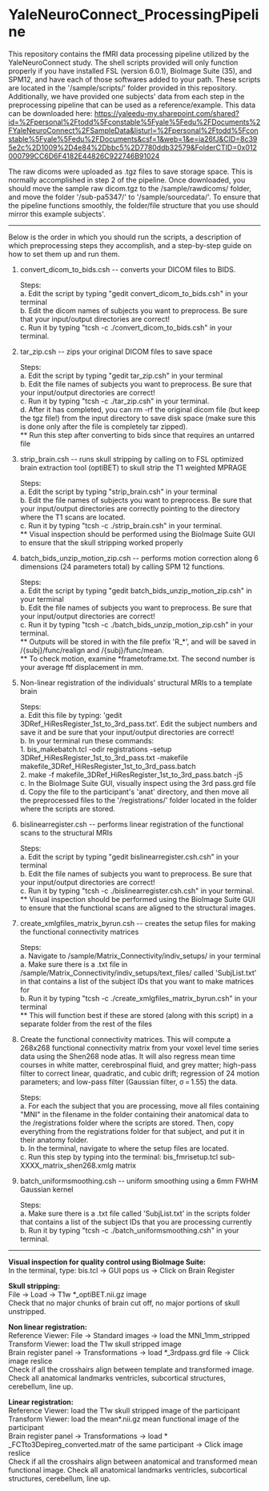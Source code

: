 # YaleNeuroConnect_ProcessingPipeline

This repository contains the fMRI data processing pipeline utilized by the YaleNeuroConnect study. The shell scripts provided will only function properly if you have installed FSL (version 6.0.1), BioImage Suite (35), and SPM12, and have each of those softwares added to your path. These scripts are located in the '/sample/scripts/' folder provided in this repository. Additionally, we have provided one subjects' data from each step in the preprocessing pipeline that can be used as a reference/example. This data can be downloaded here: https://yaleedu-my.sharepoint.com/shared?id=%2Fpersonal%2Ftodd%5Fconstable%5Fyale%5Fedu%2FDocuments%2FYaleNeuroConnect%2FSampleData&listurl=%2Fpersonal%2Ftodd%5Fconstable%5Fyale%5Fedu%2FDocuments&csf=1&web=1&e=ia26fJ&CID=8c395e2c%2D1009%2D4e84%2Dbbc5%2D7780ddb32579&FolderCTID=0x012000799CC6D6F4182E44826C922746B91024

The raw dicoms were uploaded as .tgz files to save storage space. This is normally accomplished in step 2 of the pipeline. Once downloaded, you should move the sample raw dicom.tgz to the /sample/rawdicoms/ folder, and move the folder '/sub-pa5347/' to '/sample/sourcedata/'. To ensure that the pipeline functions smoothly, the folder/file structure that you use should mirror this example subjects'.  

------------------------------------------------------------------------------------------------------------------------------------------------------------------------------

Below is the order in which you should run the scripts, a description of which preprocessing steps they accomplish, and a step-by-step guide on how to set them up and run them. 
1. convert_dicom_to_bids.csh -- converts your DICOM files to BIDS.  
  
   Steps:  
       a. Edit the script by typing "gedit convert_dicom_to_bids.csh" in your terminal  
       b. Edit the dicom names of subjects you want to preprocess. Be sure that your input/output directories are correct!  
       c. Run it by typing "tcsh -c ./convert_dicom_to_bids.csh" in your terminal.
  

2. tar_zip.csh -- zips your original DICOM files to save space
  
   Steps:  
       a. Edit the script by typing "gedit tar_zip.csh" in your terminal  
       b. Edit the file names of subjects you want to preprocess. Be sure that your input/output directories are correct!  
       c. Run it by typing "tcsh -c ./tar_zip.csh" in your terminal.  
       d. After it has completed, you can rm -rf the original dicom file (but keep the tgz file!) from the input directory to save disk space (make sure this is done only after the file is completely tar zipped).  
       ** Run this step after converting to bids since that requires an untarred file  

3. strip_brain.csh -- runs skull stripping by calling on to FSL optimized brain extraction tool (optiBET) to skull strip the T1 weighted MPRAGE
  
   Steps:  
       a. Edit the script by typing "strip_brain.csh" in your terminal  
       b. Edit the file names of subjects you want to preprocess. Be sure that your input/output directories are correctly pointing to the directory where the T1 scans are located.  
       c. Run it by typing "tcsh -c ./strip_brain.csh" in your terminal.  
       ** Visual inspection should be performed using the BioImage Suite GUI to ensure that the skull stripping worked properly  

4. batch_bids_unzip_motion_zip.csh -- performs motion correction along 6 dimensions (24 parameters total) by calling SPM 12 functions.  
  
   Steps:  
       a. Edit the script by typing "gedit batch_bids_unzip_motion_zip.csh" in your terminal  
       b. Edit the file names of subjects you want to preprocess. Be sure that your input/output directories are correct!  
       c. Run it by typing "tcsh -c ./batch_bids_unzip_motion_zip.csh" in your terminal.  
       ** Outputs will be stored in with the file prefix 'R_*', and will be saved in /{subj}/func/realign and /{subj}/func/mean.  
       ** To check motion, examine *frametoframe.txt. The second number is your average ftf displacement in mm.  
   
5. Non-linear registration of the individuals' structural MRIs to a template brain
  
   Steps:  
       a. Edit this file by typing: 'gedit 3DRef_HiResRegister_1st_to_3rd_pass.txt'. Edit the subject numbers and save it and be sure that your input/output directories are correct!  
       b. In your terminal run these commands:  
           1. bis_makebatch.tcl -odir registrations -setup 3DRef_HiResRegister_1st_to_3rd_pass.txt -makefile makefile_3DRef_HiResRegister_1st_to_3rd_pass.batch  
           2. make -f makefile_3DRef_HiResRegister_1st_to_3rd_pass.batch -j5  
       c. In the BioImage Suite GUI, visually inspect using the 3rd pass.grd file  
       d. Copy the file to the participant's 'anat' directory, and then move all the preprocessed files to the '/registrations/' folder located in the folder where the scripts are stored.  

6. bislinearregister.csh -- performs linear registration of the functional scans to the structural MRIs  
  
    Steps:  
       a. Edit the script by typing "gedit bislinearregister.csh.csh" in your terminal  
       b. Edit the file names of subjects you want to preprocess. Be sure that your input/output directories are correct!  
       c. Run it by typing "tcsh -c ./bislinearregister.csh.csh" in your terminal.  
       ** Visual inspection should be performed using the BioImage Suite GUI to ensure that the functional scans are aligned to the structural images.  

7. create_xmlgfiles_matrix_byrun.csh -- creates the setup files for making the functional connectivity matrices  
  
   Steps:  
        a. Navigate to /sample/Matrix_Connectivity/indiv_setups/ in your terminal  
        a. Make sure there is a .txt file in /sample/Matrix_Connectivity/indiv_setups/text_files/ called 'SubjList.txt' in that contains a list of the subject IDs that you want to make matrices for  
        b. Run it by typing "tcsh -c ./create_xmlgfiles_matrix_byrun.csh" in your terminal  
        ** This will function best if these are stored (along with this script) in a separate folder from the rest of the files  
  
8. Create the functional connectivity matrices. This will compute a 268x268 functional connectivity matrix from your voxel level time series data using the Shen268 node atlas. It will also regress mean time courses in white matter, cerebrospinal fluid, and grey matter; high-pass filter to correct linear, quadratic, and cubic drift; regression of 24 motion parameters; and low-pass filter (Gaussian filter, σ = 1.55) the data.  
  
    Steps:  
        a. For each the subject that you are processing, move all files containing "MNI" in the filename in the folder containing their anatomical data to the /registrations folder where the scripts are stored. Then, copy everything from the registrations folder for that subject, and put it in their anatomy folder.  
        b. In the terminal, navigate to where the setup files are located.  
        c. Run this step by typing into the terminal: bis_fmrisetup.tcl sub-XXXX_matrix_shen268.xmlg matrix  

9. batch_uniformsmoothing.csh -- uniform smoothing using a 6mm FWHM Gaussian kernel
  
    Steps:  
        a. Make sure there is a .txt file called 'SubjList.txt' in the scripts folder that contains a list of the subject IDs that you are processing currently  
        b. Run it by typing "tcsh -c ./batch_uniformsmoothing.csh" in your terminal.  

-----------------------------------------------------------------------------------------------------------------------------------------------------------------------------
  

**Visual inspection for quality control using BioImage Suite:**  
In the terminal, type: bis.tcl -> GUI pops us -> Click on Brain Register  

**Skull stripping:**  
File -> Load -> T1w *_optiBET.nii.gz image  
Check that no major chunks of brain cut off, no major portions of skull unstripped.  

**Non linear registration:**   
Reference Viewer: File -> Standard images -> load the MNI_1mm_stripped  
Transform Viewer: load the T1w skull stripped image  
Brain register panel -> Transformations -> load *_3rdpass.grd file -> Click image reslice  
Check if all the crosshairs align between template and transformed image. Check all anatomical landmarks ventricles, subcortical structures, cerebellum, line up.  

**Linear registration:**  
Reference Viewer: load the T1w skull stripped image of the participant  
Transform Viewer: load the mean*.nii.gz mean functional image of the participant  
Brain register panel -> Transformations -> load * _FCTto3Depireg_converted.matr of the same participant -> Click image reslice  
Check if all the crosshairs align between anatomical and transformed mean functional image. Check all anatomical landmarks ventricles, subcortical structures, cerebellum, line up. 

